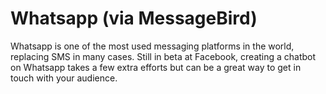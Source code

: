 # Whatsapp \(via MessageBird\)

Whatsapp is one of the most used messaging platforms in the world, replacing SMS in many cases. Still in beta at Facebook, creating a chatbot on Whatsapp takes a few extra efforts but can be a great way to get in touch with your audience.

